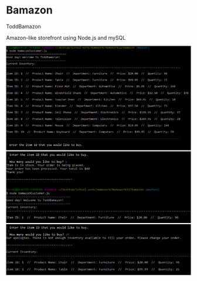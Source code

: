 # Bamazon
ToddBamazon

Amazon-like storefront using Node.js and mySQL

![GitHub Logo](bamazon1.PNG)
![GitHub Logo](bamazon2.PNG)
![GitHub Logo](bamazon3.PNG)
